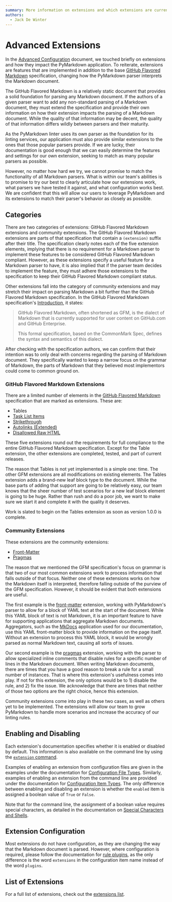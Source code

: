 ```yaml
---
summary: More information on extensions and which extensions are currently available.
authors:
  - Jack De Winter
---
```


# Advanced Extensions

In the [Advanced Configuration](./advanced_configuration.md#extensions)
document, we touched briefly on extensions and how they impact the PyMarkdown
application.  To reiterate, extensions are features that are implemented
in addition to the base [GitHub Flavored Markdown](https://github.github.com/gfm/)
specification, changing how the PyMarkdown parser interprets the Markdown document.

The GitHub Flavored Markdown is a relatively static document that provides
a solid foundation for parsing any Markdown document.  If the authors of a
given parser want to add any non-standard parsing of a Markdown document, they must
extend the specification and provide their own information on how their extension
impacts the parsing of a Markdown document.  While the quality of that information
may be decent, the quality of that information differs wildly between parsers
and their maturity.

As the PyMarkdown linter uses its own parser as the foundation for its linting
services, our application must also provide similar extensions to the ones that
those popular parsers provide.  If we are lucky, their documentation is good
enough that we can easily determine the features and settings for our own extension,
seeking to match as many popular parsers as possible.

However, no matter how hard we try, we cannot promise to match the functionality
of all Markdown parsers.  What is within our team's abilities is to promise to
try our best to clearly articulate how our extensions work, what parsers we have
tested it against, and what configuration works best.  We are confident that this
will allow our users to leverage PyMarkdown and its extensions to match their
parser's behavior as closely as possible.

## Categories

There are two categories of extensions: GitHub Flavored Markdown extensions and
community extensions.  The GitHub Flavored Markdown extensions are parts of
that specification that contain a `(extension)` suffix after their title.
The specification clearly notes each of the five extension elements, implying that
there is no requirement for a Markdown parser to implement these features
to be considered GitHub Flavored Markdown compliant. However, as these extensions
specify a useful feature for a Markdown parser to have, it is also implied that if
the parser team decides to implement the feature, they must adhere those extensions
to the specification to keep their GitHub Flavored Markdown compliant status.

Other extensions fall into the category of community extensions and may
stretch their impact on parsing Markdown a bit further than the GitHub Flavored Markdown
specification. In the GitHub Flavored Markdown specification's [Introduction](https://github.github.com/gfm/#introduction),
it states:

> GitHub Flavored Markdown, often shortened as GFM, is the dialect of Markdown
> that is currently supported for user content on GitHub.com and GitHub Enterprise.
>
> This formal specification, based on the CommonMark Spec, defines the syntax and
> semantics of this dialect.

After checking with the specification authors, we can confirm that their intention
was to only deal with concerns regarding the parsing of Markdown document.  They
specifically wanted to keep a narrow focus on the grammar of Markdown, the parts
of Markdown that they believed most implementors could come to common ground on.

### GitHub Flavored Markdown Extensions

There are a limited number of elements in the [GitHub Flavored Markdown](https://github.github.com/gfm/)
specification that are marked as extensions.  These are:

- Tables
- [Task List Items](./extensions/task-list-items.md)
- [Strikethrough](./extensions/strikethrough.md)
- [Autolinks (Extended)](./extensions/extended-autolinks.md)
- [Disallowed Raw HTML](./extensions/disallowed-raw-html.md)

These five extensions round out the requirements for full compliance to the entire
GitHub Flavored Markdown specification.  Except for the Table extension, the other
extensions are completed, tested, and part of current releases.

The reason that Tables is not yet implemented is a simple one: time.  The other
GFM extensions are all modifications on existing elements.  The Tables extension
adds a brand-new leaf block type to the document.  While the base parts of adding
that support are going to be relatively easy, our team knows that the sheer number
of test scenarios for a new leaf block element is going to be huge.  Rather than
rush and do a poor job, we want to make sure we start it and complete
it with the quality it deserves.

Work is slated to begin on the Tables extension as soon as
version 1.0.0 is complete.

### Community Extensions

These extensions are the community extensions:

- [Front-Matter](./extensions/front-matter.md)
- [Pragmas](./extensions/pragmas.md)

The reason that we mentioned the GFM specification's focus on grammar is that two
of our most common extensions work to process information that falls outside of
that focus.
Neither one of these extensions works on how the Markdown itself is interpreted,
therefore
falling outside of the purview of the GFM specification.  However, it should be
evident
that both extensions are useful.

The first example is the [front-matter](./extensions/front-matter.md)
extension, working with PyMarkdown's parser to allow for a block of YAML text
at the start of the document.  While this YAML block of text is not Markdown,
it is an important feature to have for supporting applications that aggregate
Markdown documents.  Aggregators, such as the [MkDocs](https://www.mkdocs.org/user-guide/writing-your-docs/#yaml-style-meta-data)
application used for our documentation, use this YAML front-matter block to provide
information on
the page itself.  Without an extension to process this YAML block, it would be
wrongly parsed as normal Markdown text, causing all sorts of issues.

Our second example is the [pragmas](./extensions/pragmas.md) extension, working
with the parser to allow
specialized inline comments that disable rules for a specific number of lines in
the Markdown document.
When writing Markdown documents, there are times that you have a good reason to
break a rule
for a small number of instances.  That is where this extension's usefulness comes
into play.  If not for this extension, the only options would be to 1) disable
the rule, and 2) fix the issue.  We acknowledge that there are times that neither
of those two options are the right choice, hence this extension.

Community extensions come into play in these two cases, as well as others yet to
be implemented.  The extensions will allow our team to grow PyMarkdown to handle
more scenarios and increase the accuracy of our linting rules.

## Enabling and Disabling

Each extension's documentation specifies whether it is enabled or disabled by default.
This information is also available on the command line by using the
[`extension` command](./user-guide.md#extension-command).

Examples of enabling an extension from configuration files are given in the
examples under the documentation for [Configuration File Types](./advanced_configuration.md/#configuration-file-types).
Similarly, examples of enabling an extension from the command line are
provided under the documentation for [Configuration Item Types](./advanced_configuration.md/#typing-examples).
The only difference between enabling and disabling an extension is whether
the `enabled` item is assigned a boolean value of `True` or `False`.

Note that for the command line, the assignment of a boolean value requires
special characters, as detailed in the documentation on [Special Characters and Shells](./advanced_configuration.md#special-characters-and-shells).

## Extension Configuration

Most extensions do not have configuration, as they are changing the way that the
Markdown document is parsed.  However, where configuration is required, please follow
the documentation for [rule plugins](./advanced_plugins.md),
as the only difference is the word `extensions`
in the configuration item name instead of the word `plugins`.

## List of Extensions

For a full list of extensions, check out the [extensions list](./extensions.md).
